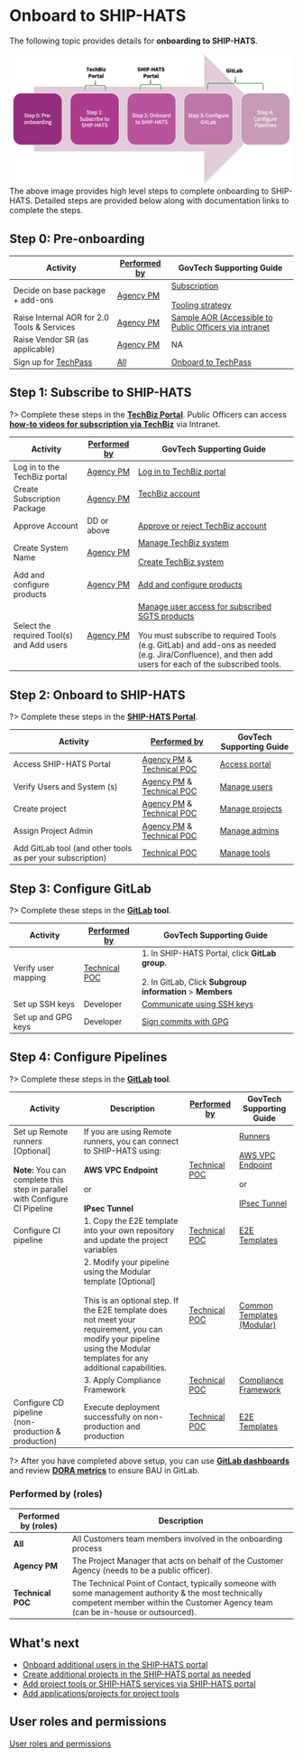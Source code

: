# Onboard to SHIP-HATS

The following topic provides details for **onboarding to SHIP-HATS**. 

![](./images/onboarding-flow.png)
The above image provides high level steps to complete onboarding to SHIP-HATS. Detailed steps are provided below along with documentation links to complete the steps. 

## Step 0: Pre-onboarding

|Activity|[Performed by](#performed-by-roles)|GovTech Supporting Guide|
|---|---|---|
|Decide on base package + add-ons|[Agency PM](#performed-by-roles)|[Subscription](subscription)<br><br>[Tooling strategy](ship-hats-tools)
|Raise Internal AOR for 2.0 Tools & Services|[Agency PM](#performed-by-roles)|[Sample AOR (Accessible to Public Officers via intranet](https://go.gov.sg/sh2indicative)
|Raise Vendor SR (as applicable)|[Agency PM](#performed-by-roles)|NA|
|Sign up for [TechPass](https://portal.techpass.gov.sg/public/home)|[All](#performed-by-roles)|[Onboard to TechPass](https://docs.developer.tech.gov.sg/docs/techpass-user-guide/onboard-public-officers-using-non-se-machines)

## Step 1: Subscribe to SHIP-HATS

?> Complete these steps in the **[TechBiz Portal](https://portal.techbiz.suite.gov.sg/)**. Public Officers can access **[how-to videos for subscription via TechBiz](https://sgdcs.sgnet.gov.sg/sites/IDA-GoSync/gdspdd-ai/ship/Shared%20Documents/Forms/AllItems.aspx?id=%2Fsites%2FIDA-GoSync%2Fgdspdd-ai%2Fship%2FShared%20Documents%2FSHIP-HATS%202%2E0%2FOnboarding%20how-to%20videos)** via Intranet.


|Activity|[Performed by](#performed-by-roles)|GovTech Supporting Guide|  
|---|---|---|
|Log in to the TechBiz portal|[Agency PM](#performed-by-roles)|[Log in to TechBiz portal](https://docs.developer.tech.gov.sg/docs/techbiz-documentation/log-in-to-TechBiz-portal)
|Create Subscription Package|[Agency PM](#performed-by-roles)|[TechBiz account](https://docs.developer.tech.gov.sg/docs/techbiz-documentation/techbiz-account)<br><br>|[Request for TechBiz account](https://docs.developer.tech.gov.sg/docs/techbiz-documentation/request-for-techbiz-account)
|Approve Account|DD or above|[Approve or reject TechBiz account](https://docs.developer.tech.gov.sg/docs/techbiz-documentation/approve-or-reject-techbiz-account)
|Create System Name|[Agency PM](#performed-by-roles)|[Manage TechBiz system](https://docs.developer.tech.gov.sg/docs/techbiz-documentation/manage-techbiz-system)<br><br>[Create TechBiz system](https://docs.developer.tech.gov.sg/docs/techbiz-documentation/create-techbiz-system)
|Add and configure products|[Agency PM](#performed-by-roles)|[Add and configure products](https://docs.developer.tech.gov.sg/docs/techbiz-documentation/add-and-configure-products)
|Select the required Tool(s) and Add users|[Agency PM](#performed-by-roles)|[Manage user access for subscribed SGTS products](https://docs.developer.tech.gov.sg/docs/techbiz-documentation/manage-user-access-subscribed-sgts-products)<br><br>You must subscribe to required Tools (e.g. GitLab) and add-ons as needed (e.g. Jira/Confluence), and then add users for each of the subscribed tools.

## Step 2: Onboard to SHIP-HATS

?> Complete these steps in the **[SHIP-HATS Portal](https://portal.ship.gov.sg/)**.


|Activity|[Performed by](#performed-by-roles)|GovTech Supporting Guide|  
|---|---|---|
|Access SHIP-HATS Portal|[Agency PM](#performed-by-roles) & [Technical POC](#performed-by-roles)|[Access portal](https://docs.developer.tech.gov.sg/docs/ship-hats-portal/access-ship-hats-portal)
|Verify Users and System (s)|[Agency PM](#performed-by-roles) & [Technical POC](#performed-by-roles)|[Manage users](https://docs.developer.tech.gov.sg/docs/ship-hats-portal/manage-users)
|Create project|[Agency PM](#performed-by-roles) & [Technical POC](#performed-by-roles)|[Manage projects](https://docs.developer.tech.gov.sg/docs/ship-hats-portal/manage-projects)
|Assign Project Admin|[Agency PM](#performed-by-roles) & [Technical POC](#performed-by-roles)|[Manage admins](https://docs.developer.tech.gov.sg/docs/ship-hats-portal/manage-admins)
|Add GitLab tool (and other tools as per your subscription)|[Technical POC](#performed-by-roles)|[Manage tools](https://docs.developer.tech.gov.sg/docs/ship-hats-portal/manage-tools)


## Step 3: Configure GitLab

?> Complete these steps in the **[GitLab](https://sgts.gitlab-dedicated.com/) tool**.

|Activity|[Performed by](#performed-by-roles)|GovTech Supporting Guide|  
|---|---|---|
|Verify user mapping|[Technical POC](#performed-by-roles)|1. In SHIP-HATS Portal, click **GitLab group.** <br><br>2. In GitLab, Click **Subgroup information** > **Members**
|Set up SSH keys|Developer|[Communicate using SSH keys](communicate-using-ssh-keys)
|Set up and GPG keys|Developer|[Sign commits with GPG](signing-commits-with-gpg)

## Step 4: Configure Pipelines

?> Complete these steps in the **[GitLab](https://sgts.gitlab-dedicated.com/) tool**.

|Activity|Description|[Performed by](#performed-by-roles)|GovTech Supporting Guide|  
|---|---|---|---|
|Set up Remote runners [Optional]<br><br>**Note:** You can complete this step in parallel with Configure CI Pipeline|If you are using Remote runners, you can connect to SHIP-HATS using:<br><br> **AWS VPC Endpoint** <br><br>or<br><br> **IPsec Tunnel**|[Technical POC](#performed-by-roles)|[Runners](runners)<br><br>[AWS VPC Endpoint](aws-vpc-endpoint)<br><br>or <br><br>[IPsec Tunnel](ipsec-tunnel)
|Configure CI pipeline|1. Copy the E2E template into your own repository and update the project variables|[Technical POC](#performed-by-roles)|[E2E Templates](pipeline-templates)
||2. Modify your pipeline using the Modular template [Optional]<br><br>This is an optional step. If the E2E template does not meet your requirement, you can modify your pipeline using the Modular templates for any additional capabilities.|[Technical POC](#performed-by-roles)|[Common Templates (Modular)](pipeline-templates)
||3. Apply Compliance Framework|[Technical POC](#performed-by-roles)|[Compliance Framework](compliance-framework)
|Configure CD pipeline <br>(non-production & production)| Execute deployment successfully on non-production and production|[Technical POC](#performed-by-roles)|[E2E Templates](pipeline-templates)

?> After you have completed above setup, you can use **[GitLab dashboards](dashboards)** and review **[DORA metrics](dashboards)** to ensure BAU in GitLab.


### Performed by (roles)

|Performed by (roles)| Description|  
|---|---|
**All** |All Customers team members involved in the onboarding process
**Agency PM**| The Project Manager that acts on behalf of the Customer Agency (needs to be a public officer).
**Technical POC** |The Technical Point of Contact, typically someone with some management authority & the most technically competent member within the Customer Agency team (can be in-house or outsourced).


## What's next 

- [Onboard additional users in the SHIP-HATS portal](https://docs.developer.tech.gov.sg/docs/ship-hats-portal/onboarding-users)
- [Create additional projects in the SHIP-HATS portal as needed](https://docs.developer.tech.gov.sg/docs/ship-hats-portal/manage-projects)
- [Add project tools or SHIP-HATS services via SHIP-HATS portal](https://docs.developer.tech.gov.sg/docs/ship-hats-portal/manage-tools)
- [Add applications/projects for project tools](https://docs.developer.tech.gov.sg/docs/ship-hats-portal/manage-applications)

## User roles and permissions

[User roles and permissions](user-roles-permissions.md ':include')


<!--

!> **Important:** SA can use the [TechBiz service to subscribe to SHIP-HATS](https://docs.developer.tech.gov.sg/docs/techbiz-documentation/) to [onboard to the SHIP-HATS product](#onboarding-steps).


## Onboarding steps

To onboard or subscribe to SHIP-HATS, the [Subscription Administrator (SA)](#user-roles-and-permissions) must complete the following steps:

|Step|Task|Owner|
|---|---|---|
|1| Review and decide the [Subscription](subscription) required.|[Subscription Administrator (SA)](#user-roles-and-permissions)
|2 |Use the **[TechBiz service to subscribe to SHIP-HATS](https://docs.developer.tech.gov.sg/docs/techbiz-documentation/) to onboard to the SHIP-HATS product**.|  SA

## Post onboarding steps
After you have onboarded or subscribed to the SHIP-HATS product via the TechBiz service, complete the following steps:

|Step|Task|Owner|
|---|---|---|
|1|[Onboard to the SHIP-HATS Portal](https://docs.developer.tech.gov.sg/docs/ship-hats-portal/onboarding-to-portal) <br><br>  If you are using an Internet device to onboard to the SHIP-HATS portal, your device must be [Onboarded to SEED](https://docs.developer.tech.gov.sg/docs/security-suite-for-engineering-endpoint-devices/#/) before SA can [Onboard to the SHIP-HATS Portal](https://docs.developer.tech.gov.sg/docs/ship-hats-portal/onboarding-to-portal).|SA
|2|[Create a project](https://docs.developer.tech.gov.sg/docs/ship-hats-portal/manage-projects) |SA
|3|[Invite a Project Administrator (PA)](https://docs.developer.tech.gov.sg/docs/ship-hats-portal/manage-admins)|SA  
|4|[Provision GitLab](https://docs.developer.tech.gov.sg/docs/ship-hats-portal/manage-tools)|[Project Administrator (PA)](#user-roles-and-permissions)|
|5|[Log in to GitLab on your SEED device](https://docs.developer.tech.gov.sg/docs/ship-hats-tools/gitlab/gitlab-login)<br><br>SHIP-HATS 2.0 GitLab: https://sgts.gitlab-dedicated.com/ |PA|
|6|Navigate to your GitLab group  `https://sgts.gitlab-dedicated.com/WOG/<agencyname>/<groupname>`|PA|
|7|Verify GitLab Group created during TechBiz Subscription onboarding|PA|
|8|[Add SSH Key to securely communicate with GitLab](communicate-using-ssh-keys)|PA
|9|[Add a GPG (for signed commits) from your SEED Device](signing-commits-with-gpg)|PA
|9|Set up Environment Connectivity via [AWS VPC Endpoint](aws-vpc-endpoint) or [IPsec Tunnel](ipsec-tunnel) <br><br> This is an optional step.|PA|
|10|[Set up GitLab Runners](gitlab-runners) <br><br> This is an optional step.|PA
-->

<!--**Topics**
- [Prerequisites](#prerequisites)
- [Subscribing](#subscribing)
-->

<!--
## Prerequisites

- Make sure that you have the required [Subscription](subscription).
- A session is active for 20 minutes. Therefore, we recommend having the following details before clicking the onboarding link that you receive in your email: 
    |Information|Particulars Required|Notes|
    |---|---|---|
    |Details of the Primary and Secondary Subscription Admins|Name<br>Email<br>Mobile Number|For more information, refer to *User roles and permissions* content below.|
    |Details of the Billing contact|Name<br>Email<br>Contact Number<br>Address<br> Sub Business Unit code details|Sub Business Unit (SUB BU) is not your Department code. Please work with your finance team for the SUB BU code.|
    |Approval of the subscription by a MIC (Manager In-Charge).|The approver of the subscription has to be Deputy Director and above for signatory.|None|
    |Approver Details|Name<br>Email<br>Designation|None| 
- The onboarding link only lasts for 14 days. If you require an extension, send an email to [enquiries_ENP@tech.gov.sg](mailto:enquiries_ENP@tech.gov.sg).

## Subscribing 

The following image and table outlines the steps that you must complete to get started with SHIP-HATS. After you have completed these steps, you will need to perform additional steps to onboard to the SHIP-HATS portal and configure the tools that you want to use.  

These tasks may be completed by multiple people in your organization and SHIP-HATS team. However, these tasks must be completed in the specified order. All steps are required unless otherwise noted.
-->
<!--![Onboarding](./images/onboarding-ship-hats.png)-->
<!--
<p align="center">
  <img src="./images/subscribing-ship-hats.png">
</p>

|Step|Task|Owner|
|---|---|---|
|1|[Review the Subscription information](subscription).|Agency|
|2|Use your `gov.sg` email to send a request to [enquiries_ENP@tech.gov.sg](mailto:enquiries_ENP@tech.gov.sg) with the email address of your Primary Subscription Admin (SA).|Agency|
|3|Send onboarding link to the SA via email.|SHIP-HATS|
|4|Open the invitation link on an Internet device, enter the fields, and then submit the onboarding form.|Agency|
|5|Verify the information and send an email with the Memorandum of Understanding (MoU) to the approver nominated in the onboarding form.|SHIP-HATS|
|6|Reply `Approved` after receiving the email.|Agency Approver|
|7|SHIP-HATS Team provisions account for the Primary and Secondary SA.|SHIP-HATS |
|8|Send an email to SAs indicating that their account has been provisioned.|SHIP-HATS |
|9|[Onboard to TechPass](https://docs.developer.tech.gov.sg/docs/techpass-user-guide/onboard-public-officers-using-non-se-machines).|Agency|
|10|[Onboard to SEED](https://docs.developer.tech.gov.sg/docs/security-suite-for-engineering-endpoint-devices/#/).|Agency|
|11|[Onboard to the SHIP-HATS Portal](https://docs.developer.tech.gov.sg/docs/ship-hats-portal/onboarding-to-portal).| Subscription Admin (SA)|

-->



<!--
### What's Next
- [Complete the setup in the SHIP-HATS portal](https://docs.developer.tech.gov.sg/docs/ship-hats-portal/#/onboarding-to-portal)
- [Invite Users via the SHIP-HATS Portal](https://docs.developer.tech.gov.sg/docs/ship-hats-portal/#/manage-users?id=invite-users) 


### Related Topics
- [User roles and permissions](https://docs.developer.tech.gov.sg/docs/ship-hats-portal/#/user-roles-and-permissions)-->

<!--

1. Use gov.sg email to send a request to [enquiries_ENP@tech.gov.sg](mailto:enquiries_ENP@tech.gov.sg) with the email address of your Primary Subscription Admin (SA).  
1. The SA receives the onboarding link via email.
1. Open the invitation link on an Internet device, enter the fields, and then submit the onboarding form. 
1. SHIP-HATS Team verifies the information. 
1. System will send an email with the Memorandum of Understanding (MoU) to the approver nominated in the onboarding form. 
1. Agency's approver is required to reply 'Approved’ after receiving the email. 
1. After approver replies, SHIP-HATS Team provisions the Primary SA and Secondary SA's account. 
1. SAs will receive an email to inform that your account is provisioned. 
1. SAs log into [SHIP-HATS Portal](http://ship.gov.sg) after their accounts have been provisioned and send the [invitation link](https://docs.developer.tech.gov.sg/docs/ship-hats-documentation/#/manage-users?id=invite-users) to their users for them to self-create accounts and approve the user accounts.
-->

